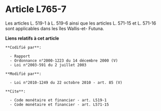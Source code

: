 # Article L765-7

Les articles L. 519-1 à L. 519-6 ainsi que les articles L. 571-15 et L. 571-16 sont applicables dans les îles Wallis-et-
Futuna.

**Liens relatifs à cet article**

	**Codifié par**:

	  - Rapport
	  - Ordonnance n°2000-1223 du 14 décembre 2000 (V)
	  - Loi n°2003-591 du 2 juillet 2003

	**Modifié par**:

	  - Loi n°2010-1249 du 22 octobre 2010 - art. 85 (V)

	**Cite**:

	  - Code monétaire et financier - art. L519-1
	  - Code monétaire et financier - art. L571-15
